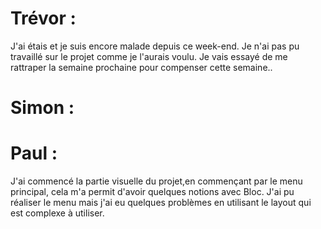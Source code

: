 # Trévor :

J'ai étais et je suis encore malade depuis ce week-end. Je n'ai pas pu travaillé sur le projet comme je l'aurais voulu. Je vais essayé de me rattraper la semaine prochaine pour compenser cette semaine..

# Simon :



# Paul :

J'ai commencé la partie visuelle du projet,en commençant par le menu principal, cela m'a permit d'avoir quelques notions avec Bloc. J'ai pu réaliser le menu mais j'ai eu quelques problèmes en utilisant le layout qui est complexe à utiliser.
